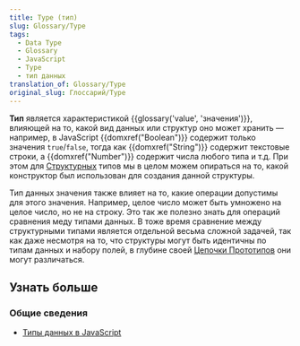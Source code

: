 ```yaml
---
title: Type (тип)
slug: Glossary/Type
tags:
  - Data Type
  - Glossary
  - JavaScript
  - Type
  - тип данных
translation_of: Glossary/Type
original_slug: Глоссарий/Type
---
```


**Тип** является характеристикой {{glossary('value', 'значения')}}, влияющей на то, какой вид данных или структур оно может хранить — например, в JavaScript {{domxref("Boolean")}} содержит только значения `true`/`false`, тогда как {{domxref("String")}} содержит текстовые строки, а {{domxref("Number")}} содержит числа любого типа и т.д. При этом для [Структурных](/ru/docs/Web/JavaScript/Data_structures) типов мы в целом можем опираться на то, какой конструктор был использован для создания данной структуры.

Тип данных значения также влияет на то, какие операции допустимы для этого значения. Например, целое число может быть умножено на целое число, но не на строку. Это так же полезно знать для операций сравнения меду типами данных. В тоже время сравнение между структурными типами является отдельной весьма сложной задачей, так как даже несмотря на то, что структуры могут быть идентичны по типам данных и набору полей, в глубине своей [Цепочки Прототипов](/ru/docs/Web/JavaScript/Inheritance_and_the_prototype_chain) они могут различаться.

## Узнать больше

### Общие сведения

- [Типы данных в JavaScript](/ru/docs/Web/JavaScript/Data_structures)
